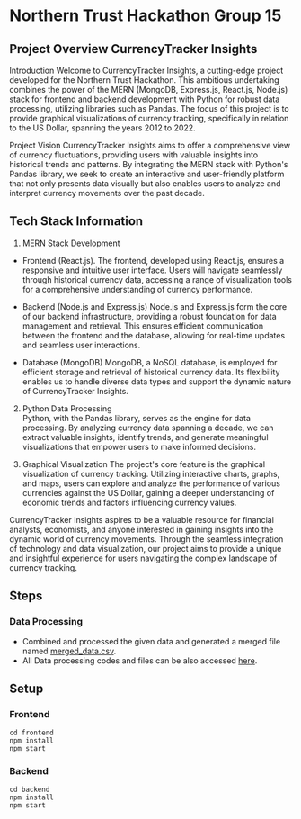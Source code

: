 # Northern Trust Hackathon Group 15

## Project Overview CurrencyTracker Insights
Introduction
Welcome to CurrencyTracker Insights, a cutting-edge project developed for the Northern Trust Hackathon. This ambitious undertaking combines the power of the MERN (MongoDB, Express.js, React.js, Node.js) stack for frontend and backend development with Python for robust data processing, utilizing libraries such as Pandas. The focus of this project is to provide graphical visualizations of currency tracking, specifically in relation to the US Dollar, spanning the years 2012 to 2022.

Project Vision
CurrencyTracker Insights aims to offer a comprehensive view of currency fluctuations, providing users with valuable insights into historical trends and patterns. By integrating the MERN stack with Python's Pandas library, we seek to create an interactive and user-friendly platform that not only presents data visually but also enables users to analyze and interpret currency movements over the past decade.

## Tech Stack Information<br>
1. MERN Stack Development
 -  Frontend (React.js).
  The frontend, developed using React.js, ensures a responsive and intuitive user interface. Users will navigate seamlessly through historical currency data, accessing a range of visualization tools for a comprehensive understanding of currency performance.

 -  Backend (Node.js and Express.js)
Node.js and Express.js form the core of our backend infrastructure, providing a robust foundation for data management and retrieval. This ensures efficient communication between the frontend and the database, allowing for real-time updates and seamless user interactions.

 -  Database (MongoDB)
MongoDB, a NoSQL database, is employed for efficient storage and retrieval of historical currency data. Its flexibility enables us to handle diverse data types and support the dynamic nature of CurrencyTracker Insights.

2. Python Data Processing<br>
Python, with the Pandas library, serves as the engine for data processing. By analyzing currency data spanning a decade, we can extract valuable insights, identify trends, and generate meaningful visualizations that empower users to make informed decisions.

3. Graphical Visualization
The project's core feature is the graphical visualization of currency tracking. Utilizing interactive charts, graphs, and maps, users can explore and analyze the performance of various currencies against the US Dollar, gaining a deeper understanding of economic trends and factors influencing currency values.

CurrencyTracker Insights aspires to be a valuable resource for financial analysts, economists, and anyone interested in gaining insights into the dynamic world of currency movements. Through the seamless integration of technology and data visualization, our project aims to provide a unique and insightful experience for users navigating the complex landscape of currency tracking.


## Steps

### Data Processing
- Combined and processed the given data and generated a merged file named [merged_data.csv](https://github.com/manish0222/PICT-GROUP15-FX-Currency/blob/manish/merged_data.csv).
- All Data processing codes and files can be also accessed [here](https://github.com/manish0222/PICT-GROUP15-FX-Currency/tree/manish).


## Setup

### Frontend

```
cd frontend
npm install
npm start
```


### Backend

```
cd backend
npm install
npm start
```
